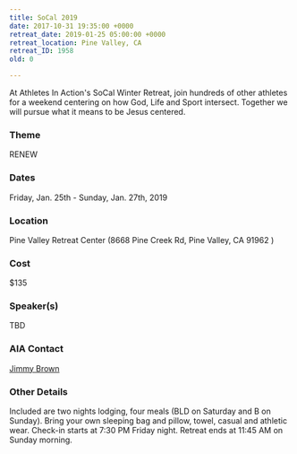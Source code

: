 ```yaml
---
title: SoCal 2019
date: 2017-10-31 19:35:00 +0000
retreat_date: 2019-01-25 05:00:00 +0000
retreat_location: Pine Valley, CA
retreat_ID: 1958
old: 0

---
```

At Athletes In Action's SoCal Winter Retreat, join hundreds of other athletes for a weekend centering on how God, Life and Sport intersect. Together we will pursue what it means to be Jesus centered.

### Theme 
RENEW

### Dates  
Friday, Jan. 25th -  Sunday, Jan. 27th, 2019

### Location  
Pine Valley Retreat Center (8668 Pine Creek Rd, Pine Valley, CA 91962 )

### Cost  
$135

### Speaker(s)  
TBD

### AIA Contact  
[Jimmy Brown](mailto:jimmy.brown@athletesinaction.org)

### Other Details  
Included are two nights lodging, four meals (BLD on Saturday and B on Sunday). Bring your own sleeping bag and pillow, towel, casual and athletic wear. Check-in starts at 7:30 PM Friday night. Retreat ends at 11:45 AM on Sunday morning.